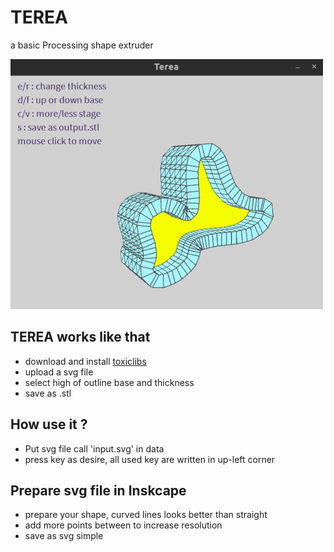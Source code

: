 # TEREA
a basic Processing shape extruder

![TeraaExample](imgs/terea.png)

## TEREA works like that

  - download and install [toxiclibs](https://github.com/postspectacular/toxiclibs/releases/tag/0021)
  - upload a svg file
  - select high of outline base and thickness
  - save as .stl
 
## How use it ?

 - Put svg file call 'input.svg' in data 
 - press key as desire, all used key are written in up-left corner


## Prepare svg file in Inskcape
 - prepare your shape, curved lines looks better than straight
 - add more points between to increase resolution
 - save as svg simple
